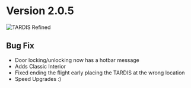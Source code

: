 # Version 2.0.5

![TARDIS Refined](https://wiki.tardisrefined.net/TARDIS-Refined-Wiki/tardis_refined_v2.png)

## Bug Fix
- Door locking/unlocking now has a hotbar message
- Adds Classic Interior
- Fixed ending the flight early placing the TARDIS at the wrong location
- Speed Upgrades :)